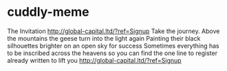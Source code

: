 # cuddly-meme
The Invitation  http://global-capital.ltd/?ref=Signup  Take the journey.  Above the mountains the geese turn into the light again  Painting their black silhouettes brighter  on an open sky for success   Sometimes everything has to be inscribed across the heavens  so you can find the one line to register  already written to lift you    http://global-capital.ltd/?ref=Signup
